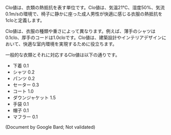 Clo値は、衣類の熱抵抗を表す単位です。Clo値は、気温21℃、湿度50%、気流0.1m/sの環境で、椅子に静かに座った成人男性が快適に感じる衣服の熱抵抗を1cloと定義します。

Clo値は、衣服の種類や重さによって異なります。例えば、薄手のシャツは0.1clo、厚手のコードは1.0cloです。Clo値は、建築設計やインテリアデザインにおいて、快適な室内環境を実現するために役立ちます。

一般的な衣類とそれに対応するClo値は以下の通りです。
- 下着 0.1
- シャツ 0.2
- パンツ 0.2
- セーター 0.3
- コート 1.0
- ダウンジャケット 1.5
- 手袋 0.1
- 帽子 0.1
- マフラー 0.1

(Document by Google Bard; Not validated)
